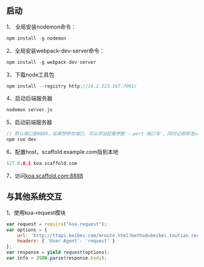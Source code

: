 ## 启动
1、 全局安装nodemon命令：
```c
npm install -g nodemon
```
2、全局安装webpack-dev-server命令：
```c
npm install -g webpack-dev-server
```
3、下载node工具包
```c
npm install --registry http://10.2.223.167:7001/
```
4、启动后端服务器
```c
nodemon server.js
```
5、启动前端服务器
```c
// 默认端口是8080，如果想修改端口，可以添加配置参数'--port 端口号'，同时记得修改server.js中对应的端口号
npm run dev
```
6、配置host，scaffold.example.com指到本地
```c
127.0.0.1 koa.scaffold.com
```
7、访问[koa.scaffold.com:8888](http://koa.scaffold.com:8888)

## 与其他系统交互
1、使用koa-request模块
```javascript
var request = require("koa-request");
var options = {
    url: 'http://ttapi.beibei.com/mroute.html?method=beibei.toutiao.recom.hot.get&api_v=1',
    headers: { 'User-Agent': 'request' }
};
var response = yield request(options);
var info = JSON.parse(response.body);
```